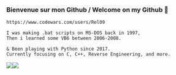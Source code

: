 ### Bienvenue sur mon Github / Welcome on my Github :fox_face:

```
https://www.codewars.com/users/Rel09

I was making .bat scripts on MS-DOS back in 1997,
Then i learned some VB6 between 2006-2008.

& Been playing with Python since 2017.
Currently focusing on C, C++, Reverse Engineering, and more.
```


<div style="display: flex; flex-direction: row;">
 <img class="img" src="https://www.codewars.com/users/Rel09/badges/large" />

 <img class="img" src="https://github-readme-stats.vercel.app/api/top-langs/?username=Rel09&theme=radical&layout=compact" />
</div>
